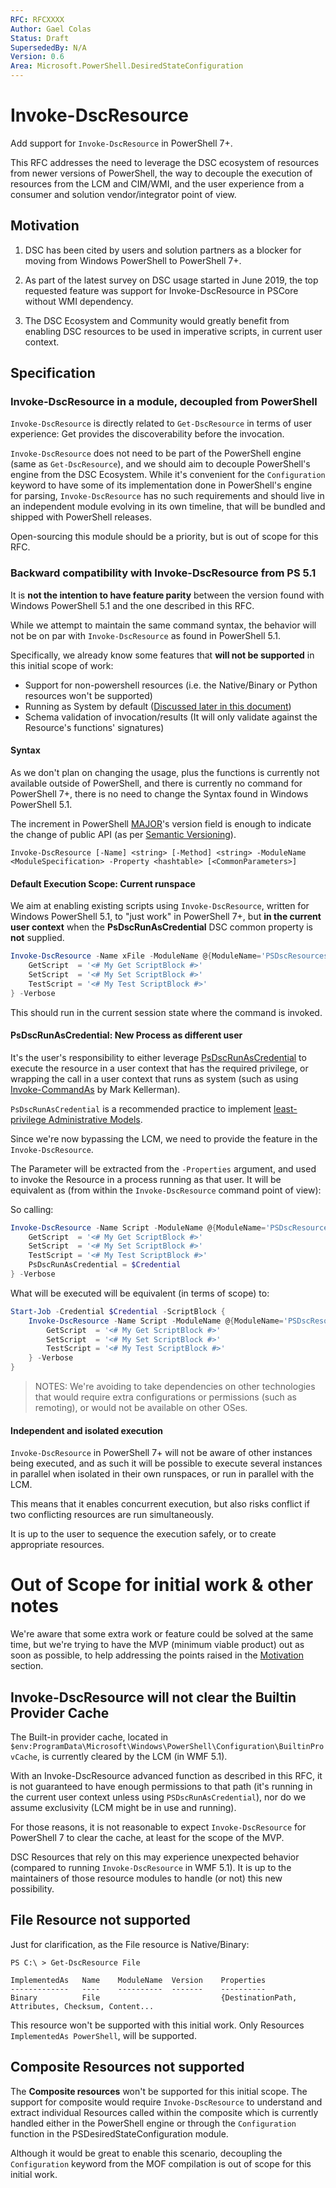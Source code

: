 ```yaml
---
RFC: RFCXXXX
Author: Gael Colas
Status: Draft
SupersededBy: N/A
Version: 0.6
Area: Microsoft.PowerShell.DesiredStateConfiguration
---
```


# Invoke-DscResource

Add support for `Invoke-DscResource` in PowerShell 7+.

This RFC addresses the need to leverage the DSC ecosystem of resources from newer versions of PowerShell, the way to decouple the execution of resources from the LCM and CIM/WMI, and the user experience from a consumer and solution vendor/integrator point of view.

## Motivation

1. DSC has been cited by users and solution partners as a blocker for moving from Windows PowerShell to PowerShell 7+.

2. As part of the latest survey on DSC usage started in June 2019, the top requested feature was support for Invoke-DscResource in PSCore without WMI dependency.

3. The DSC Ecosystem and Community would greatly benefit from enabling DSC resources to be used in imperative scripts, in current user context.

## Specification

### Invoke-DscResource in a module, decoupled from PowerShell

`Invoke-DscResource` is directly related to `Get-DscResource` in terms of user experience: Get provides the discoverability before the invocation.

`Invoke-DscResource` does not need to be part of the PowerShell engine (same as `Get-DscResource`), and we should aim to decouple PowerShell's engine from the DSC Ecosystem. While it's convenient for the `Configuration` keyword to have some of its implementation done in PowerShell's engine for parsing, `Invoke-DscResource` has no such requirements and should live in an independent module evolving in its own timeline, that will be bundled and shipped with PowerShell releases.

Open-sourcing this module should be a priority, but is out of scope for this RFC.

### Backward compatibility with Invoke-DscResource from PS 5.1

It is **not the intention to have feature parity** between the version found with Windows PowerShell 5.1 and the one described in this RFC.

While we attempt to maintain the same command syntax, the behavior will not be on par with `Invoke-DscResource` as found in PowerShell 5.1.

Specifically, we already know some features that **will not be supported** in this initial scope of work:

- Support for non-powershell resources (i.e. the Native/Binary or Python resources won't be supported)
- Running as System by default ([Discussed later in this document](#Default-Execution-Scope:-Current-runspace))
- Schema validation of invocation/results (It will only validate against the Resource's functions' signatures)

#### Syntax

As we don't plan on changing the usage, plus the functions is currently not available outside of PowerShell, and there is currently no command for PowerShell 7+, there is no need to change the Syntax found in Windows PowerShell 5.1.

The increment in PowerShell [MAJOR](https://semver.org/#spec-item-8)'s version field is enough to indicate the change of public API (as per [Semantic Versioning](https://semver.org/)).

```text
Invoke-DscResource [-Name] <string> [-Method] <string> -ModuleName <ModuleSpecification> -Property <hashtable> [<CommonParameters>]
```

#### Default Execution Scope: Current runspace

We aim at enabling existing scripts using `Invoke-DscResource`, written for Windows PowerShell 5.1, to "just work" in PowerShell 7+, but **in the current user context** when the **PsDscRunAsCredential** DSC common property is **not** supplied.

```PowerShell
Invoke-DscResource -Name xFile -ModuleName @{ModuleName='PSDscResources';ModuleVersion='2.12.0.0'} -Method 'Set' -Properties @{
    GetScript  = '<# My Get ScriptBlock #>'
    SetScript  = '<# My Set ScriptBlock #>'
    TestScript = '<# My Test ScriptBlock #>'
} -Verbose
```

This should run in the current session state where the command is invoked.

#### PsDscRunAsCredential: New Process as different user

It's the user's responsibility to either leverage [PsDscRunAsCredential](https://docs.microsoft.com/en-us/powershell/dsc/configurations/runasuser) to execute the resource in a user context that has the required privilege, or wrapping the call in a user context that runs as system (such as using [Invoke-CommandAs](https://www.powershellgallery.com/packages/Invoke-CommandAs) by Mark Kellerman).

`PsDscRunAsCredential` is a recommended practice to implement [least-privilege Administrative Models](https://docs.microsoft.com/en-us/windows-server/identity/ad-ds/plan/security-best-practices/implementing-least-privilege-administrative-models).

Since we're now bypassing the LCM, we need to provide the feature in the `Invoke-DscResource`.

The Parameter will be extracted from the `-Properties` argument, and used to invoke the Resource in a process running as that user.
It will be equivalent as (from within the `Invoke-DscResource` command point of view):

So calling:

```PowerShell
Invoke-DscResource -Name Script -ModuleName @{ModuleName='PSDscResources';ModuleVersion='2.12.0.0'} -Method 'Set' -Properties @{
    GetScript  = '<# My Get ScriptBlock #>'
    SetScript  = '<# My Set ScriptBlock #>'
    TestScript = '<# My Test ScriptBlock #>'
    PsDscRunAsCredential = $Credential
} -Verbose

```

What will be executed will be equivalent (in terms of scope) to:

```PowerShell
Start-Job -Credential $Credential -ScriptBlock {
    Invoke-DscResource -Name Script -ModuleName @{ModuleName='PSDscResources';ModuleVersion='2.12.0.0'} -Method 'Set' -Properties @{
        GetScript  = '<# My Get ScriptBlock #>'
        SetScript  = '<# My Set ScriptBlock #>'
        TestScript = '<# My Test ScriptBlock #>'
    } -Verbose
}
```

> NOTES: We're avoiding to take dependencies on other technologies that would require extra configurations or permissions (such as remoting), or would not be available on other OSes.

#### Independent and isolated execution

`Invoke-DscResource` in PowerShell 7+ will not be aware of other instances being executed, and as such it will be possible to execute several instances in parallel when isolated in their own runspaces, or run in parallel with the LCM.

This means that it enables concurrent execution, but also risks conflict if two conflicting resources are run simultaneously.

It is up to the user to sequence the execution safely, or to create appropriate resources.

# Out of Scope for initial work & other notes

We're aware that some extra work or feature could be solved at the same time, but we're trying to have the MVP (minimum viable product) out as soon as possible, to help addressing the points raised in the [Motivation](#Motivation) section.

## Invoke-DscResource will not clear the Builtin Provider Cache

The Built-in provider cache, located in `$env:ProgramData\Microsoft\Windows\PowerShell\Configuration\BuiltinProvCache`, is currently cleared by the LCM (in WMF 5.1).

With an Invoke-DscResource advanced function as described in this RFC, it is not guaranteed to have enough permissions to that path (it's running in the current user context unless using `PSDscRunAsCredential`), nor do we assume exclusivity (LCM might be in use and running).

For those reasons, it is not reasonable to expect `Invoke-DscResource` for PowerShell 7 to clear the cache, at least for the scope of the MVP.

DSC Resources that rely on this may experience unexpected behavior (compared to running `Invoke-DscResource` in WMF 5.1). It is up to the maintainers of those resource modules to handle (or not) this new possibility.

## File Resource not supported

Just for clarification, as the File resource is Native/Binary:

```text
PS C:\ > Get-DscResource File

ImplementedAs   Name    ModuleName  Version    Properties
-------------   ----    ----------  -------    ----------
Binary          File                           {DestinationPath, Attributes, Checksum, Content...
```

This resource won't be supported with this initial work. Only Resources `ImplementedAs PowerShell`, will be supported.

## Composite Resources not supported

The **Composite resources** won't be supported for this initial scope. The support for composite would require `Invoke-DscResource` to understand and extract individual Resources called within the composite which is currently handled either in the PowerShell engine or through the `Configuration` function in the PSDesiredStateConfiguration module.

Although it would be great to enable this scenario, decoupling the `Configuration` keyword from the MOF compilation is out of scope for this initial work.
